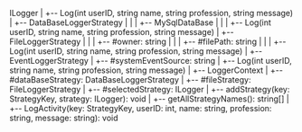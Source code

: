 ILogger
  |
  +-- Log(int userID, string name, string profession, string message)
  |
  +-- DataBaseLoggerStrategy
  |   |
  |   +-- MySqlDataBase
  |       |
  |       +-- Log(int userID, string name, string profession, string message)
  |
  +-- FileLoggerStrategy
  |   |
  |   +-- #owner: string
  |   |
  |   +-- #filePath: string
  |   |
  |   +-- Log(int userID, string name, string profession, string message)
  |
  +-- EventLoggerStrategy
      |
      +-- #systemEventSource: string
      |
      +-- Log(int userID, string name, string profession, string message)
  |
  +-- LoggerContext
      |
      +-- #dataBaseStrategy: DataBaseLoggerStrategy
      |
      +-- #fileStrategy: FileLoggerStrategy
      |
      +-- #selectedStrategy: ILogger
      |
      +-- addStrategy(key: StrategyKey, strategy: ILogger): void
      |
      +-- getAllStrategyNames(): string[]
      |
      +-- LogActivity(key: StrategyKey, userID: int, name: string, profession: string, message: string): void

